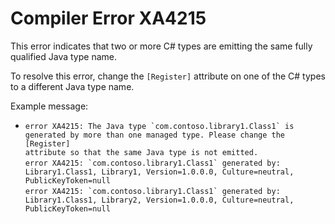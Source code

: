 # Compiler Error XA4215

This error indicates that two or more C# types are emitting the same fully
qualified Java type name.

To resolve this error, change the `[Register]` attribute on one of the C# types
to a different Java type name.

Example message:

  * <code>error XA4215: The Java type \`com.contoso.library1.Class1\` is generated by more than one managed type. Please change the \[Register\] attribute so that the same Java type is not emitted.</code>  
    <code>error XA4215:   \`com.contoso.library1.Class1\` generated by: Library1.Class1, Library1, Version=1.0.0.0, Culture=neutral, PublicKeyToken=null</code>  
    <code>error XA4215:   \`com.contoso.library1.Class1\` generated by: Library1.Class1, Library2, Version=1.0.0.0, Culture=neutral, PublicKeyToken=null</code>
